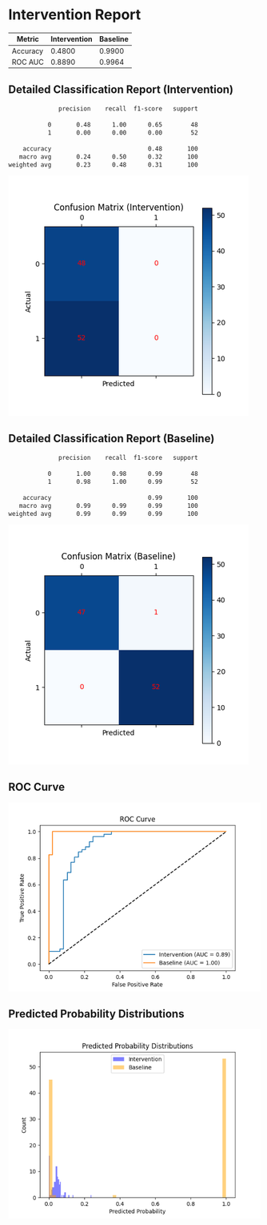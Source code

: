 
# Intervention Report

| Metric           | Intervention | Baseline |
|------------------|--------------|----------|
| Accuracy         | 0.4800     | 0.9900   |
| ROC AUC          | 0.8890     | 0.9964   |

## Detailed Classification Report (Intervention)

```
              precision    recall  f1-score   support

           0       0.48      1.00      0.65        48
           1       0.00      0.00      0.00        52

    accuracy                           0.48       100
   macro avg       0.24      0.50      0.32       100
weighted avg       0.23      0.48      0.31       100

```
![Confusion Matrix (Intervention)](/intervention_reports/f8161_m0.1_a10.0/confusion_matrix_intervention.png)

## Detailed Classification Report (Baseline)

```
              precision    recall  f1-score   support

           0       1.00      0.98      0.99        48
           1       0.98      1.00      0.99        52

    accuracy                           0.99       100
   macro avg       0.99      0.99      0.99       100
weighted avg       0.99      0.99      0.99       100

```
![Confusion Matrix (Baseline)](/intervention_reports/f8161_m0.1_a10.0/confusion_matrix_baseline.png)

## ROC Curve

![ROC Curve](/intervention_reports/f8161_m0.1_a10.0/roc_curve.png)

## Predicted Probability Distributions

![Probability Distributions](/intervention_reports/f8161_m0.1_a10.0/probability_distributions.png)
